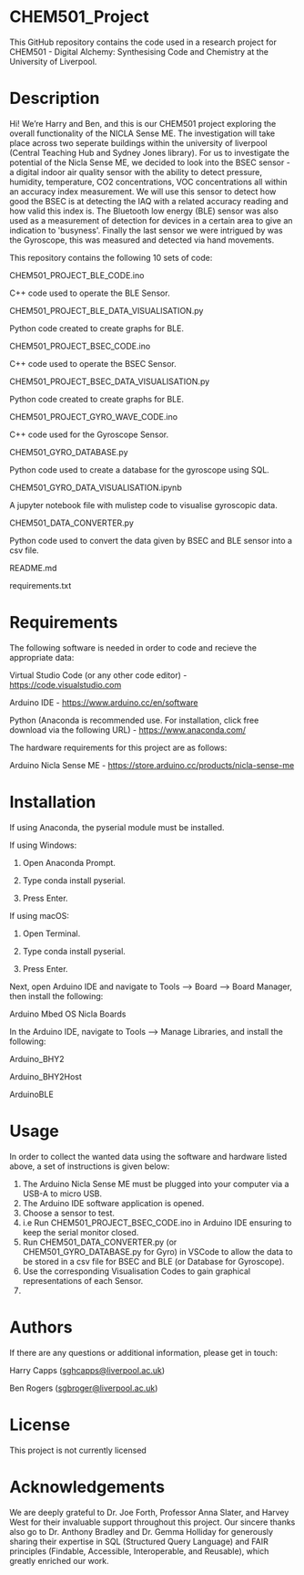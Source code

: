 # CHEM501_Project

This GitHub repository contains the code used in a research project for CHEM501 - Digital Alchemy: Synthesising Code and Chemistry at the University of Liverpool.


# Description 

Hi! We’re Harry and Ben, and this is our CHEM501 project exploring the overall functionality of the NICLA Sense ME. The investigation will take place across two seperate buildings within the university of liverpool (Central Teaching Hub and Sydney Jones library). For us to investigate the potential of the Nicla Sense ME, we decided to look into the BSEC sensor - a digital indoor air quality sensor with the ability to detect pressure, humidity, temperature, CO2 concentrations, VOC concentrations all within an accuracy index measurement. We will use this sensor to detect how good the BSEC is at detecting the IAQ with a related accuracy reading and how valid this index is. The Bluetooth low energy (BLE) sensor was also used as a measurement of detection for devices in a certain area to give an indication to 'busyness'. Finally the last sensor we were intrigued by was the Gyroscope, this was measured and detected via hand movements.

This repository contains the following 10 sets of code:

CHEM501_PROJECT_BLE_CODE.ino

C++ code used to operate the BLE Sensor.

CHEM501_PROJECT_BLE_DATA_VISUALISATION.py

Python code created to create graphs for BLE.

CHEM501_PROJECT_BSEC_CODE.ino

C++ code used to operate the BSEC Sensor.

CHEM501_PROJECT_BSEC_DATA_VISUALISATION.py

Python code created to create graphs for BLE.

CHEM501_PROJECT_GYRO_WAVE_CODE.ino

C++ code used for the Gyroscope Sensor.

CHEM501_GYRO_DATABASE.py

Python code used to create a database for the gyroscope using SQL.

CHEM501_GYRO_DATA_VISUALISATION.ipynb

A jupyter notebook file with mulistep code to visualise gyroscopic data.

CHEM501_DATA_CONVERTER.py

Python code used to convert the data given by BSEC and BLE sensor into a csv file.

README.md

requirements.txt

# Requirements

The following software is needed in order to code and recieve the appropriate data:

Virtual Studio Code (or any other code editor) - https://code.visualstudio.com

Arduino IDE - https://www.arduino.cc/en/software

Python (Anaconda is recommended use. For installation, click free download via the following URL) - https://www.anaconda.com/

The hardware requirements for this project are as follows:

Arduino Nicla Sense ME - https://store.arduino.cc/products/nicla-sense-me

# Installation

If using Anaconda, the pyserial module must be installed.

If using Windows:

1. Open Anaconda Prompt.

2. Type conda install pyserial.

3. Press Enter.

If using macOS:

1. Open Terminal.

2. Type conda install pyserial.

3. Press Enter.

Next, open Arduino IDE and navigate to Tools --> Board --> Board Manager, then install the following:

Arduino Mbed OS Nicla Boards

In the Arduino IDE, navigate to Tools --> Manage Libraries, and install the following:

Arduino_BHY2

Arduino_BHY2Host

ArduinoBLE

# Usage

In order to collect the wanted data using the software and hardware listed above, a set of instructions is given below:

1. The Arduino Nicla Sense ME must be plugged into your computer via a USB-A to micro USB.
2. The Arduino IDE software application is opened.
3. Choose a sensor to test.
4. i.e Run CHEM501_PROJECT_BSEC_CODE.ino in Arduino IDE ensuring to keep the serial monitor closed.
5. Run CHEM501_DATA_CONVERTER.py (or CHEM501_GYRO_DATABASE.py for Gyro) in VSCode to allow the data to be stored in a csv file for BSEC and BLE (or Database for Gyroscope).
6. Use the corresponding Visualisation Codes to gain graphical representations of each Sensor.
7. 
# Authors

If there are any questions or additional information, please get in touch:

Harry Capps (sghcapps@liverpool.ac.uk)

Ben Rogers (sgbroger@liverpool.ac.uk)

# License

This project is not currently licensed

# Acknowledgements

We are deeply grateful to Dr. Joe Forth, Professor Anna Slater, and Harvey West for their invaluable support throughout this project. Our sincere thanks also go to Dr. Anthony Bradley and Dr. Gemma Holliday for generously sharing their expertise in SQL (Structured Query Language) and FAIR principles (Findable, Accessible, Interoperable, and Reusable), which greatly enriched our work.
